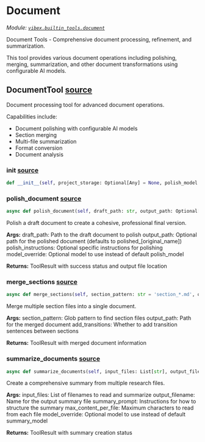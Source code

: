 # Document

*Module: [`vibex.builtin_tools.document`](https://github.com/dustland/vibex/blob/main/src/vibex/builtin_tools/document.py)*

Document Tools - Comprehensive document processing, refinement, and summarization.

This tool provides various document operations including polishing, merging,
summarization, and other document transformations using configurable AI models.

## DocumentTool <a href="https://github.com/dustland/vibex/blob/main/src/vibex/builtin_tools/document.py#L20" class="source-link" title="View source code">source</a>

Document processing tool for advanced document operations.

Capabilities include:
- Document polishing with configurable AI models
- Section merging
- Multi-file summarization
- Format conversion
- Document analysis

### __init__ <a href="https://github.com/dustland/vibex/blob/main/src/vibex/builtin_tools/document.py#L32" class="source-link" title="View source code">source</a>

```python
def __init__(self, project_storage: Optional[Any] = None, polish_model: Optional[str] = None, summary_model: Optional[str] = None) -> None
```
### polish_document <a href="https://github.com/dustland/vibex/blob/main/src/vibex/builtin_tools/document.py#L48" class="source-link" title="View source code">source</a>

```python
async def polish_document(self, draft_path: str, output_path: Optional[str] = None, polish_instructions: Optional[str] = None, model_override: Optional[str] = None) -> 'ToolResult'
```

Polish a draft document to create a cohesive, professional final version.

**Args:**
    draft_path: Path to the draft document to polish
    output_path: Optional path for the polished document (defaults to polished_[original_name])
    polish_instructions: Optional specific instructions for polishing
    model_override: Optional model to use instead of default polish_model

**Returns:**
    ToolResult with success status and output file location

### merge_sections <a href="https://github.com/dustland/vibex/blob/main/src/vibex/builtin_tools/document.py#L245" class="source-link" title="View source code">source</a>

```python
async def merge_sections(self, section_pattern: str = 'section_*.md', output_path: str = 'merged_document.md', add_transitions: bool = True) -> 'ToolResult'
```

Merge multiple section files into a single document.

**Args:**
    section_pattern: Glob pattern to find section files
    output_path: Path for the merged document
    add_transitions: Whether to add transition sentences between sections

**Returns:**
    ToolResult with merged document information

### summarize_documents <a href="https://github.com/dustland/vibex/blob/main/src/vibex/builtin_tools/document.py#L338" class="source-link" title="View source code">source</a>

```python
async def summarize_documents(self, input_files: List[str], output_filename: str, summary_prompt: str, max_content_per_file: int = 10000, model_override: Optional[str] = None) -> 'ToolResult'
```

Create a comprehensive summary from multiple research files.

**Args:**
    input_files: List of filenames to read and summarize
    output_filename: Name for the output summary file
    summary_prompt: Instructions for how to structure the summary
    max_content_per_file: Maximum characters to read from each file
    model_override: Optional model to use instead of default summary_model

**Returns:**
    ToolResult with summary creation status
